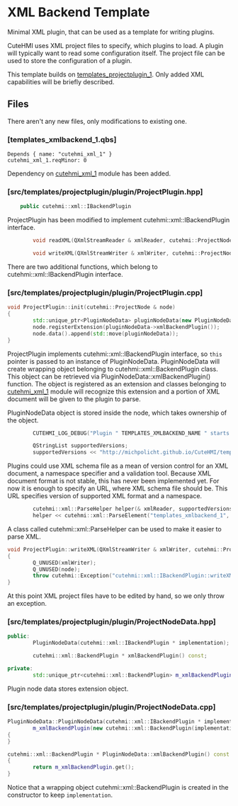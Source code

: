 # XML Backend Template

Minimal XML plugin, that can be used as a template for writing plugins.

CuteHMI uses XML project files to specify, which plugins to load. A plugin will
typically want to read some configuration itself. The project file can be used
to store the configuration of a plugin.

This template builds on [templates_projectplugin_1](../templates_projectplugin_1/).
Only added XML capabilities will be briefly described.

## Files

There aren't any new files, only modifications to existing one.

### [templates_xmlbackend_1.qbs]

```qbs
Depends { name: "cutehmi_xml_1" }
cutehmi_xml_1.reqMinor: 0
```
Dependency on [cutehmi_xml_1](../cutehmi_xml_1/) module has been added.


### [src/templates/projectplugin/plugin/ProjectPlugin.hpp]

```cpp
    public cutehmi::xml::IBackendPlugin
```
ProjectPlugin has been modified to implement cutehmi::xml::IBackendPlugin
interface.

```cpp
        void readXML(QXmlStreamReader & xmlReader, cutehmi::ProjectNode & node) override;

        void writeXML(QXmlStreamWriter & xmlWriter, cutehmi::ProjectNode & node) const noexcept(false) override;
```
There are two additional functions, which belong to cutehmi::xml::IBackendPlugin
interface.


### [src/templates/projectplugin/plugin/ProjectPlugin.cpp]

```cpp
void ProjectPlugin::init(cutehmi::ProjectNode & node)
{
        std::unique_ptr<PluginNodeData> pluginNodeData(new PluginNodeData(this));
        node.registerExtension(pluginNodeData->xmlBackendPlugin());
        node.data().append(std::move(pluginNodeData));
}
```
ProjectPlugin implements cutehmi::xml::IBackendPlugin interface, so `this`
pointer is passed to an instance of PluginNodeData. PluginNodeData will create
wrapping object belonging to cutehmi::xml::BackendPlugin class. This object can
be retrieved via PluginNodeData::xmlBackendPlugin() function. The object is
registered as an extension and classes belonging to
[cutehmi_xml_1](../cutehmi_xml_1/) module will recognize this extension and a
portion of XML document will be given to the plugin to parse.

PluginNodeData object is stored inside the node, which takes ownership of the
object.


```cpp
        CUTEHMI_LOG_DEBUG("Plugin " TEMPLATES_XMLBACKEND_NAME " starts parsing its own portion of document...");	// Edit! Replace 'TEMPLATES_XMLBACKEND_NAME' with 'VENDOR_MODULE_NAME'.

        QStringList supportedVersions;
        supportedVersions << "http://michpolicht.github.io/CuteHMI/templates_xmlbackend_1/xsd/1.0/";   // Edit! Replace 'templates_xmlbackend_1' with 'vendor_module'.
```
Plugins could use XML schema file as a mean of version control for an XML
document, a namespace specifier and a validation tool. Because XML document
format is not stable, this has never been implemented yet. For now it is enough
to specify an URL, where XML schema file should be. This URL
specifies version of supported XML format and a namespace.

```cpp
        cutehmi::xml::ParseHelper helper(& xmlReader, supportedVersions);
        helper << cutehmi::xml::ParseElement("templates_xmlbackend_1", 1, 1);    // Edit! Replace 'templates_xmlbackend_1' with 'vendor_module'.
```
A class called cutehmi::xml::ParseHelper can be used to make it easier to parse
XML.


```cpp
void ProjectPlugin::writeXML(QXmlStreamWriter & xmlWriter, cutehmi::ProjectNode & node) const noexcept(false)
{
        Q_UNUSED(xmlWriter);
        Q_UNUSED(node);
        throw cutehmi::Exception("cutehmi::xml::IBackendPlugin::writeXML() not implemented yet.");
}
```
At this point XML project files have to be edited by hand, so we only throw an
exception.



### [src/templates/projectplugin/plugin/ProjectNodeData.hpp]

```cpp
public:
        PluginNodeData(cutehmi::xml::IBackendPlugin * implementation);

        cutehmi::xml::BackendPlugin * xmlBackendPlugin() const;

private:
        std::unique_ptr<cutehmi::xml::BackendPlugin> m_xmlBackendPlugin;
```
Plugin node data stores extension object.

### [src/templates/projectplugin/plugin/ProjectNodeData.cpp]

```cpp
PluginNodeData::PluginNodeData(cutehmi::xml::IBackendPlugin * implementation):
        m_xmlBackendPlugin(new cutehmi::xml::BackendPlugin(implementation))
{
}

cutehmi::xml::BackendPlugin * PluginNodeData::xmlBackendPlugin() const
{
        return m_xmlBackendPlugin.get();
}
```
Notice that a wrapping object cutehmi::xml::BackendPlugin is created in the
constructor to keep `implementation`.
